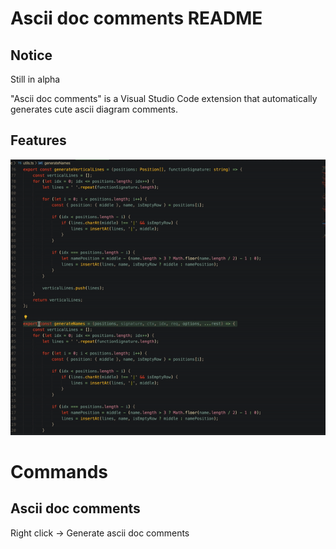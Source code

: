 # Ascii doc comments README

## Notice
Still in alpha

"Ascii doc comments" is a Visual Studio Code extension that automatically generates cute ascii diagram comments.
## Features

![Demo](video.gif)

# Commands
## Ascii doc comments
Right click -> Generate ascii doc comments
